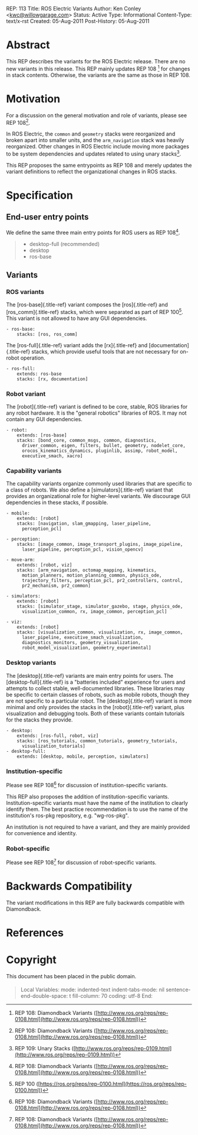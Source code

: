 REP: 113 Title: ROS Electric Variants Author: Ken Conley \<<kwc@willowgarage.com>\> Status: Active Type: Informational Content-Type: text/x-rst Created: 05-Aug-2011 Post-History: 05-Aug-2011

# Abstract

This REP describes the variants for the ROS Electric release. There are no new variants in this release. This REP mainly updates REP 108 [^1] for changes in stack contents. Otherwise, the variants are the same as those in REP 108.

# Motivation

For a discussion on the general motivation and role of variants, please see REP 108[^2].

In ROS Electric, the `common` and `geometry` stacks were reorganized and broken apart into smaller units, and the `arm_navigation` stack was heavily reorganized. Other changes in ROS Electric include moving more packages to be system dependencies and updates related to using unary stacks[^3].

This REP proposes the same entrypoints as REP 108 and merely updates the variant definitions to reflect the organizational changes in ROS stacks.

# Specification

## End-user entry points

We define the same three main entry points for ROS users as REP 108[^4].

> - desktop-full (recommended)
> - desktop
> - ros-base

## Variants

### ROS variants

The [ros-base]{.title-ref} variant composes the [ros]{.title-ref} and [ros_comm]{.title-ref} stacks, which were separated as part of REP 100[^5]. This variant is not allowed to have any GUI dependencies.

```
- ros-base:
    stacks: [ros, ros_comm]
```

The [ros-full]{.title-ref} variant adds the [rx]{.title-ref} and [documentation]{.title-ref} stacks, which provide useful tools that are not necessary for on-robot operation.

```
- ros-full:
    extends: ros-base
    stacks: [rx, documentation]
```

### Robot variant

The [robot]{.title-ref} variant is defined to be core, stable, ROS libraries for any robot hardware. It is the \"general robotics\" libraries of ROS. It may not contain any GUI dependencies.

```
- robot:
    extends: [ros-base]
    stacks: [bond_core, common_msgs, common, diagnostics, 
      driver_common, eigen, filters, bullet, geometry, nodelet_core, 
      orocos_kinematics_dynamics, pluginlib, assimp, robot_model, 
      executive_smach, xacro]
```

### Capability variants

The capability variants organize commonly used libraries that are specific to a class of robots. We also define a [simulators]{.title-ref} variant that provides an organizational role for higher-level variants. We discourage GUI dependencies in these stacks, if possible.

```
- mobile:
    extends: [robot]
    stacks: [navigation, slam_gmapping, laser_pipeline,
      perception_pcl]

- perception:
    stacks: [image_common, image_transport_plugins, image_pipeline,
      laser_pipeline, perception_pcl, vision_opencv]

- move-arm:
    extends: [robot, viz]
    stacks: [arm_navigation, octomap_mapping, kinematics, 
      motion_planners, motion_planning_common, physics_ode, 
      trajectory_filters, perception_pcl, pr2_controllers, control, 
      pr2_mechanism, pr2_common]

- simulators:
    extends: [robot]
    stacks: [simulator_stage, simulator_gazebo, stage, physics_ode, 
      visualization_common, rx, image_common, perception_pcl]

- viz:
    extends: [robot]
    stacks: [visualization_common, visualization, rx, image_common, 
      laser_pipeline, executive_smach_visualization, 
      diagnostics_monitors, geometry_visualization,
      robot_model_visualization, geometry_experimental]
```

### Desktop variants

The [desktop]{.title-ref} variants are main entry points for users. The [desktop-full]{.title-ref} is a \"batteries included\" experience for users and attempts to collect stable, well-documented libraries. These libraries may be specific to certain classes of robots, such as mobile robots, though they are not specific to a particular robot. The [desktop]{.title-ref} variant is more minimal and only provides the stacks in the [robot]{.title-ref} variant, plus visualization and debugging tools. Both of these variants contain tutorials for the stacks they provide.

```
- desktop:
    extends: [ros-full, robot, viz]
    stacks: [ros_tutorials, common_tutorials, geometry_tutorials,
      visualization_tutorials]
- desktop-full:
    extends: [desktop, mobile, perception, simulators]
```

### Institution-specific

Please see REP 108[^6] for discussion of institution-specific variants.

This REP also proposes the addition of institution-specific variants. Institution-specific variants must have the name of the institution to clearly identify them. The best practice recommendation is to use the name of the institution\'s ros-pkg repository, e.g. \"wg-ros-pkg\".

An institution is not required to have a variant, and they are mainly provided for convenience and identity.

### Robot-specific

Please see REP 108[^7] for discussion of robot-specific variants.

# Backwards Compatibility

The variant modifications in this REP are fully backwards compatible with Diamondback.

# References

# Copyright

This document has been placed in the public domain.

#### 

> Local Variables: mode: indented-text indent-tabs-mode: nil sentence-end-double-space: t fill-column: 70 coding: utf-8 End:

[^1]: REP 108: Diamondback Variants ([http://www.ros.org/reps/rep-0108.html](http://www.ros.org/reps/rep-0108.html))


[^2]: REP 108: Diamondback Variants ([http://www.ros.org/reps/rep-0108.html](http://www.ros.org/reps/rep-0108.html))


[^3]: REP 109: Unary Stacks ([http://www.ros.org/reps/rep-0109.html](http://www.ros.org/reps/rep-0109.html))


[^4]: REP 108: Diamondback Variants ([http://www.ros.org/reps/rep-0108.html](http://www.ros.org/reps/rep-0108.html))


[^5]: REP 100 ([https://ros.org/reps/rep-0100.html](https://ros.org/reps/rep-0100.html))


[^6]: REP 108: Diamondback Variants ([http://www.ros.org/reps/rep-0108.html](http://www.ros.org/reps/rep-0108.html))


[^7]: REP 108: Diamondback Variants ([http://www.ros.org/reps/rep-0108.html](http://www.ros.org/reps/rep-0108.html))
